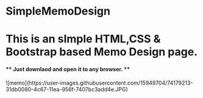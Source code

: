 # SimpleMemoDesign
<h1>This is an sImple HTML,CSS &amp; Bootstrap based Memo Design page.</h1>
<h4>** Just downlaod and open it to any browser. **</h4>
![memo](https://user-images.githubusercontent.com/15949704/74179213-31db0080-4c67-11ea-956f-7407bc3add4e.JPG)
